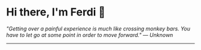 <h1>Hi there, I'm Ferdi 👋</h1>

<p><em>
  "Getting over a painful experience is much like crossing monkey bars. You have to let go at some point in order to move forward." — Unknown
</em></p>

---
